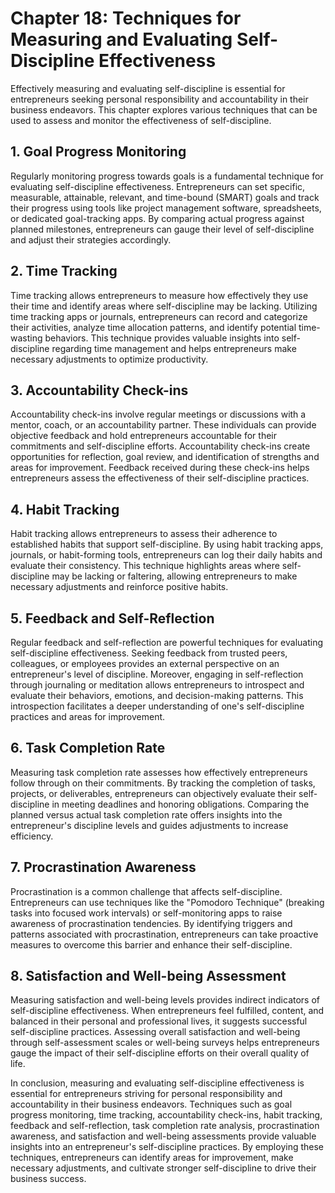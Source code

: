 Chapter 18: Techniques for Measuring and Evaluating Self-Discipline Effectiveness
=================================================================================

Effectively measuring and evaluating self-discipline is essential for entrepreneurs seeking personal responsibility and accountability in their business endeavors. This chapter explores various techniques that can be used to assess and monitor the effectiveness of self-discipline.

**1. Goal Progress Monitoring**
-------------------------------

Regularly monitoring progress towards goals is a fundamental technique for evaluating self-discipline effectiveness. Entrepreneurs can set specific, measurable, attainable, relevant, and time-bound (SMART) goals and track their progress using tools like project management software, spreadsheets, or dedicated goal-tracking apps. By comparing actual progress against planned milestones, entrepreneurs can gauge their level of self-discipline and adjust their strategies accordingly.

**2. Time Tracking**
--------------------

Time tracking allows entrepreneurs to measure how effectively they use their time and identify areas where self-discipline may be lacking. Utilizing time tracking apps or journals, entrepreneurs can record and categorize their activities, analyze time allocation patterns, and identify potential time-wasting behaviors. This technique provides valuable insights into self-discipline regarding time management and helps entrepreneurs make necessary adjustments to optimize productivity.

**3. Accountability Check-ins**
-------------------------------

Accountability check-ins involve regular meetings or discussions with a mentor, coach, or an accountability partner. These individuals can provide objective feedback and hold entrepreneurs accountable for their commitments and self-discipline efforts. Accountability check-ins create opportunities for reflection, goal review, and identification of strengths and areas for improvement. Feedback received during these check-ins helps entrepreneurs assess the effectiveness of their self-discipline practices.

**4. Habit Tracking**
---------------------

Habit tracking allows entrepreneurs to assess their adherence to established habits that support self-discipline. By using habit tracking apps, journals, or habit-forming tools, entrepreneurs can log their daily habits and evaluate their consistency. This technique highlights areas where self-discipline may be lacking or faltering, allowing entrepreneurs to make necessary adjustments and reinforce positive habits.

**5. Feedback and Self-Reflection**
-----------------------------------

Regular feedback and self-reflection are powerful techniques for evaluating self-discipline effectiveness. Seeking feedback from trusted peers, colleagues, or employees provides an external perspective on an entrepreneur's level of discipline. Moreover, engaging in self-reflection through journaling or meditation allows entrepreneurs to introspect and evaluate their behaviors, emotions, and decision-making patterns. This introspection facilitates a deeper understanding of one's self-discipline practices and areas for improvement.

**6. Task Completion Rate**
---------------------------

Measuring task completion rate assesses how effectively entrepreneurs follow through on their commitments. By tracking the completion of tasks, projects, or deliverables, entrepreneurs can objectively evaluate their self-discipline in meeting deadlines and honoring obligations. Comparing the planned versus actual task completion rate offers insights into the entrepreneur's discipline levels and guides adjustments to increase efficiency.

**7. Procrastination Awareness**
--------------------------------

Procrastination is a common challenge that affects self-discipline. Entrepreneurs can use techniques like the "Pomodoro Technique" (breaking tasks into focused work intervals) or self-monitoring apps to raise awareness of procrastination tendencies. By identifying triggers and patterns associated with procrastination, entrepreneurs can take proactive measures to overcome this barrier and enhance their self-discipline.

**8. Satisfaction and Well-being Assessment**
---------------------------------------------

Measuring satisfaction and well-being levels provides indirect indicators of self-discipline effectiveness. When entrepreneurs feel fulfilled, content, and balanced in their personal and professional lives, it suggests successful self-discipline practices. Assessing overall satisfaction and well-being through self-assessment scales or well-being surveys helps entrepreneurs gauge the impact of their self-discipline efforts on their overall quality of life.

In conclusion, measuring and evaluating self-discipline effectiveness is essential for entrepreneurs striving for personal responsibility and accountability in their business endeavors. Techniques such as goal progress monitoring, time tracking, accountability check-ins, habit tracking, feedback and self-reflection, task completion rate analysis, procrastination awareness, and satisfaction and well-being assessments provide valuable insights into an entrepreneur's self-discipline practices. By employing these techniques, entrepreneurs can identify areas for improvement, make necessary adjustments, and cultivate stronger self-discipline to drive their business success.
